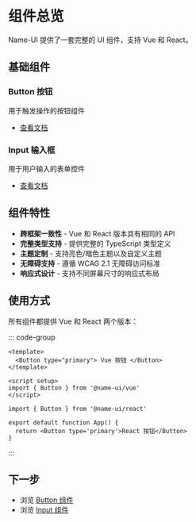 # 组件总览

Name-UI 提供了一套完整的 UI 组件，支持 Vue 和 React。

## 基础组件

### Button 按钮

用于触发操作的按钮组件

- [查看文档](/components/button)

### Input 输入框

用于用户输入的表单控件

- [查看文档](/components/input)

## 组件特性

- **跨框架一致性** - Vue 和 React 版本具有相同的 API
- **完整类型支持** - 提供完整的 TypeScript 类型定义
- **主题定制** - 支持亮色/暗色主题以及自定义主题
- **无障碍支持** - 遵循 WCAG 2.1 无障碍访问标准
- **响应式设计** - 支持不同屏幕尺寸的响应式布局

## 使用方式

所有组件都提供 Vue 和 React 两个版本：

::: code-group

```vue [Vue]
<template>
  <Button type="primary"> Vue 按钮 </Button>
</template>

<script setup>
import { Button } from '@name-ui/vue'
</script>
```

```tsx [React]
import { Button } from '@name-ui/react'

export default function App() {
  return <Button type='primary'>React 按钮</Button>
}
```

:::

## 下一步

- 浏览 [Button 组件](/components/button)
- 浏览 [Input 组件](/components/input)
